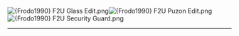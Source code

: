 ![{Frodo1990} F2U Glass Edit.png](https://raw.githubusercontent.com/Klokinator/FE-Repo/main/Portrait%20Repository/Spriting%20Community%20OC's%20(Grouped%20by%20Artist)/Frodo1990/%7BFrodo1990%7D%20F2U%20Glass%20Edit.png "{Frodo1990} F2U Glass Edit.png")![{Frodo1990} F2U Puzon Edit.png](https://raw.githubusercontent.com/Klokinator/FE-Repo/main/Portrait%20Repository/Spriting%20Community%20OC's%20(Grouped%20by%20Artist)/Frodo1990/%7BFrodo1990%7D%20F2U%20Puzon%20Edit.png "{Frodo1990} F2U Puzon Edit.png")![{Frodo1990} F2U Security Guard.png](https://raw.githubusercontent.com/Klokinator/FE-Repo/main/Portrait%20Repository/Spriting%20Community%20OC's%20(Grouped%20by%20Artist)/Frodo1990/%7BFrodo1990%7D%20F2U%20Security%20Guard.png "{Frodo1990} F2U Security Guard.png")



----

